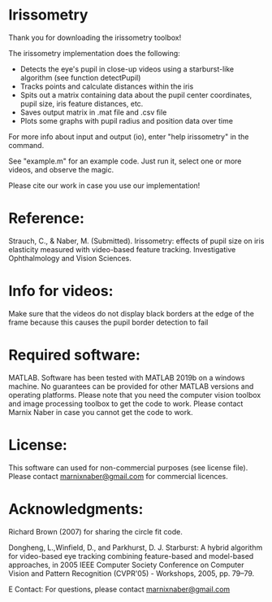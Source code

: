 # Irissometry

Thank you for downloading the irissometry toolbox!

The irissometry implementation does the following:
- Detects the eye's pupil in close-up videos using a starburst-like algorithm (see function detectPupil)
- Tracks points and calculate distances within the iris
- Spits out a matrix containing data about the pupil center coordinates, pupil size, iris feature distances, etc.
- Saves output matrix in .mat file and .csv file
- Plots some graphs with pupil radius and position data over time

For more info about input and output (io), enter "help irissometry" in the command.

See "example.m" for an example code. Just run it, select one or more videos, and observe the magic.

Please cite our work in case you use our implementation!

# Reference:
Strauch, C., & Naber, M. (Submitted). Irissometry: effects of pupil size on iris elasticity measured with video-based feature tracking. Investigative Ophthalmology and Vision Sciences.

# Info for videos:
Make sure that the videos do not display black borders at the edge of the frame 
because this causes the pupil border detection to fail

# Required software:
MATLAB. Software has been tested with MATLAB 2019b on a windows machine. 
No guarantees can be provided for other MATLAB versions and operating platforms.
Please note that you need the computer vision toolbox and image processing toolbox to get the code to work.
Please contact Marnix Naber in case you cannot get the code to work.

# License:
This software can used for non-commercial purposes (see license file). Please contact marnixnaber@gmail.com for commercial licences.

# Acknowledgments:
Richard Brown (2007) for sharing the circle fit code.

Dongheng, L.,Winfield, D., and Parkhurst, D. J. Starburst:
A hybrid algorithm for video-based eye tracking combining
feature-based and model-based approaches, in 2005
IEEE Computer Society Conference on Computer Vision
and Pattern Recognition (CVPR'05) - Workshops, 2005,
pp. 79–79.

E Contact:
For questions, please contact marnixnaber@gmail.com
